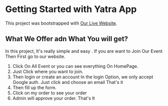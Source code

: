 # Getting Started with Yatra App

This project was bootstrapped with [Our Live Website](https://yatra-34e0f.web.app/).

## What We Offer adn What You will get?

In this project, It's really simple and easy . If you are want to Join Our Event Then First go to our website.

1. Click On All Event or you can see everything On HomePage.
2. Just Click where you want to join.
3. Then login or create an account
   In the login Option, we only accept Google auth. Just click and choose an email That's it
4. Then fill up the form.
5. Click on my order to see your order
6. Admin will approve your order.
   That's It

